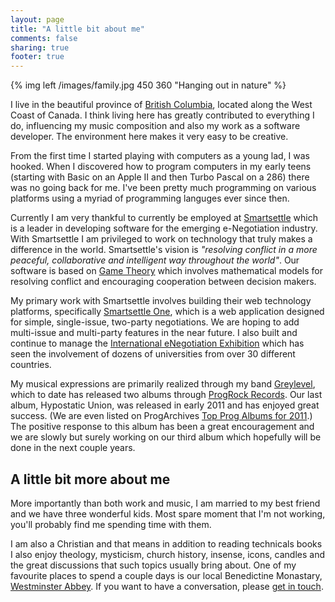 ```yaml
---
layout: page
title: "A little bit about me"
comments: false
sharing: true
footer: true
---
```


{% img left /images/family.jpg 450 360 "Hanging out in nature" %}

I live in the beautiful province of [British Columbia](http://en.wikipedia.org/wiki/British_Columbia),
located along the West Coast of Canada. I think living here has greatly contributed
to everything I do, influencing my music composition and also my work as a software
developer. The environment here makes it very easy to be creative.

From the first time I started playing with computers as a young lad, I was hooked. When
I discovered how to program computers in my early teens (starting with Basic on an Apple II
and then Turbo Pascal on a 286) there was no going back for me. I've been pretty much
programming on various platforms using a myriad of programming languges ever since then.

Currently I am very thankful to currently be employed at [Smartsettle](http://www.smartsettle.com) 
which is a leader in developing software for the emerging e-Negotiation industry. With Smartsettle I am 
privileged to work on technology that truly makes a difference in the world. Smartsettle's vision
is *"resolving conflict in a more peaceful, collaborative and intelligent way throughout
the world"*. Our software is based on [Game Theory](http://en.wikipedia.org/wiki/Game_theory) which
involves mathematical models for resolving conflict and encouraging cooperation between decision makers.

My primary work with Smartsettle involves building their web technology platforms, specifically
[Smartsettle One](https://go.smartsettle.com), which is a web application designed for simple, 
single-issue, two-party negotiations. We are hoping to add multi-issue and multi-party
features in the near future. I also built and continue to manage the 
[International eNegotiation Exhibition](http://enegotiation.org) which has seen the involvement of dozens of universities
from over 30 different countries.

My musical expressions are primarily realized through my band [Greylevel](http://www.greylevel.com), which to
date has released two albums through [ProgRock Records](http://www.therecordlabel.net/progressive-rock/greylevel/).
Our last album, Hypostatic Union, was released in early 2011 and has enjoyed great success. (We are even listed
on ProgArchives [Top Prog Albums for 2011](http://www.progarchives.com/top-prog-albums.asp?syears=2011#list).)
The positive response to this album has been a great encouragement and we are slowly but surely working on
our third album which hopefully will be done in the next couple years.

## A little bit more about me

More importantly than both work and music, I am married to my best friend and we have
three wonderful kids. Most spare moment that I'm not working, you'll probably find me 
spending time with them.

I am also a Christian and that means in addition to reading technicals books I also enjoy theology, 
mysticism, church history, insense, icons, candles and the great discussions that such topics usually bring about. 
One of my favourite places to spend a couple days is our local Benedictine Monastary, [Westminster Abbey](http://www.westminsterabbey.ca/).
If you want to have a conversation, please [get in touch](mailto:derek@greylevel.com).


